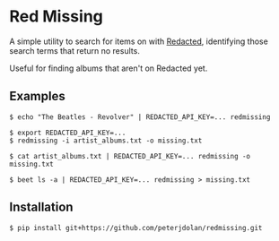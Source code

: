 # Red Missing

A simple utility to search for items on with [Redacted](https://redacted.ch/), identifying those search terms that return no results.

Useful for finding albums that aren't on Redacted yet.

## Examples

```
$ echo "The Beatles - Revolver" | REDACTED_API_KEY=... redmissing
```

```
$ export REDACTED_API_KEY=...
$ redmissing -i artist_albums.txt -o missing.txt
```

```
$ cat artist_albums.txt | REDACTED_API_KEY=... redmissing -o missing.txt
```

```
$ beet ls -a | REDACTED_API_KEY=... redmissing > missing.txt
```

## Installation

```
$ pip install git+https://github.com/peterjdolan/redmissing.git
```

